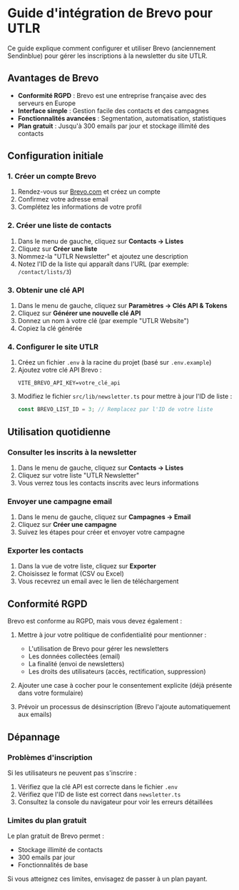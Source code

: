 # Guide d'intégration de Brevo pour UTLR

Ce guide explique comment configurer et utiliser Brevo (anciennement Sendinblue) pour gérer les inscriptions à la newsletter du site UTLR.

## Avantages de Brevo

- **Conformité RGPD** : Brevo est une entreprise française avec des serveurs en Europe
- **Interface simple** : Gestion facile des contacts et des campagnes
- **Fonctionnalités avancées** : Segmentation, automatisation, statistiques
- **Plan gratuit** : Jusqu'à 300 emails par jour et stockage illimité des contacts

## Configuration initiale

### 1. Créer un compte Brevo

1. Rendez-vous sur [Brevo.com](https://www.brevo.com/fr/) et créez un compte
2. Confirmez votre adresse email
3. Complétez les informations de votre profil

### 2. Créer une liste de contacts

1. Dans le menu de gauche, cliquez sur **Contacts → Listes**
2. Cliquez sur **Créer une liste**
3. Nommez-la "UTLR Newsletter" et ajoutez une description
4. Notez l'ID de la liste qui apparaît dans l'URL (par exemple: `/contact/lists/3`)

### 3. Obtenir une clé API

1. Dans le menu de gauche, cliquez sur **Paramètres → Clés API & Tokens**
2. Cliquez sur **Générer une nouvelle clé API**
3. Donnez un nom à votre clé (par exemple "UTLR Website")
4. Copiez la clé générée

### 4. Configurer le site UTLR

1. Créez un fichier `.env` à la racine du projet (basé sur `.env.example`)
2. Ajoutez votre clé API Brevo :
   ```
   VITE_BREVO_API_KEY=votre_clé_api
   ```
3. Modifiez le fichier `src/lib/newsletter.ts` pour mettre à jour l'ID de liste :
   ```typescript
   const BREVO_LIST_ID = 3; // Remplacez par l'ID de votre liste
   ```

## Utilisation quotidienne

### Consulter les inscrits à la newsletter

1. Dans le menu de gauche, cliquez sur **Contacts → Listes**
2. Cliquez sur votre liste "UTLR Newsletter"
3. Vous verrez tous les contacts inscrits avec leurs informations

### Envoyer une campagne email

1. Dans le menu de gauche, cliquez sur **Campagnes → Email**
2. Cliquez sur **Créer une campagne**
3. Suivez les étapes pour créer et envoyer votre campagne

### Exporter les contacts

1. Dans la vue de votre liste, cliquez sur **Exporter**
2. Choisissez le format (CSV ou Excel)
3. Vous recevrez un email avec le lien de téléchargement

## Conformité RGPD

Brevo est conforme au RGPD, mais vous devez également :

1. Mettre à jour votre politique de confidentialité pour mentionner :
   - L'utilisation de Brevo pour gérer les newsletters
   - Les données collectées (email)
   - La finalité (envoi de newsletters)
   - Les droits des utilisateurs (accès, rectification, suppression)

2. Ajouter une case à cocher pour le consentement explicite (déjà présente dans votre formulaire)

3. Prévoir un processus de désinscription (Brevo l'ajoute automatiquement aux emails)

## Dépannage

### Problèmes d'inscription

Si les utilisateurs ne peuvent pas s'inscrire :

1. Vérifiez que la clé API est correcte dans le fichier `.env`
2. Vérifiez que l'ID de liste est correct dans `newsletter.ts`
3. Consultez la console du navigateur pour voir les erreurs détaillées

### Limites du plan gratuit

Le plan gratuit de Brevo permet :
- Stockage illimité de contacts
- 300 emails par jour
- Fonctionnalités de base

Si vous atteignez ces limites, envisagez de passer à un plan payant. 